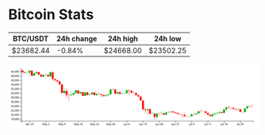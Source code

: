 # Bitcoin Stats

BTC/USDT|24h change|24h high|24h low|
|---|---|---|---|
|$23682.44|-0.84%|$24668.00|$23502.25|

<img src="./chart.svg">

